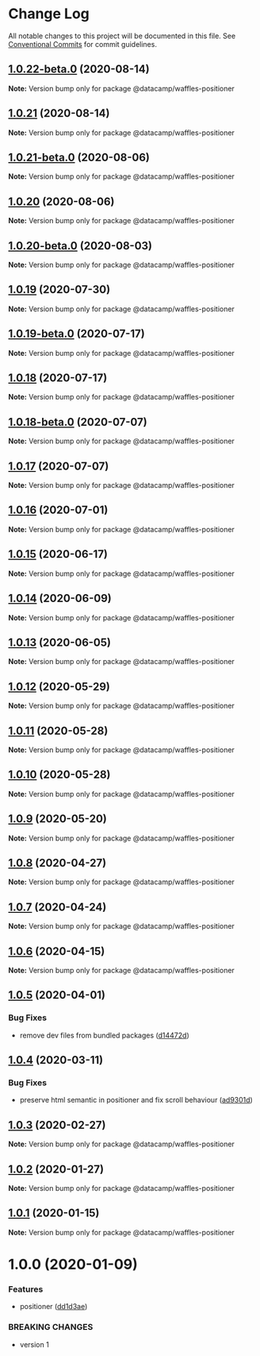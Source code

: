 # Change Log

All notable changes to this project will be documented in this file.
See [Conventional Commits](https://conventionalcommits.org) for commit guidelines.

## [1.0.22-beta.0](https://github.com/datacamp/design-system/compare/@datacamp/waffles-positioner@1.0.21...@datacamp/waffles-positioner@1.0.22-beta.0) (2020-08-14)

**Note:** Version bump only for package @datacamp/waffles-positioner





## [1.0.21](https://github.com/datacamp/design-system/compare/@datacamp/waffles-positioner@1.0.20...@datacamp/waffles-positioner@1.0.21) (2020-08-14)

**Note:** Version bump only for package @datacamp/waffles-positioner





## [1.0.21-beta.0](https://github.com/datacamp/design-system/compare/@datacamp/waffles-positioner@1.0.20...@datacamp/waffles-positioner@1.0.21-beta.0) (2020-08-06)

**Note:** Version bump only for package @datacamp/waffles-positioner





## [1.0.20](https://github.com/datacamp/design-system/compare/@datacamp/waffles-positioner@1.0.19...@datacamp/waffles-positioner@1.0.20) (2020-08-06)

**Note:** Version bump only for package @datacamp/waffles-positioner





## [1.0.20-beta.0](https://github.com/datacamp/design-system/compare/@datacamp/waffles-positioner@1.0.19...@datacamp/waffles-positioner@1.0.20-beta.0) (2020-08-03)

**Note:** Version bump only for package @datacamp/waffles-positioner





## [1.0.19](https://github.com/datacamp/design-system/compare/@datacamp/waffles-positioner@1.0.18...@datacamp/waffles-positioner@1.0.19) (2020-07-30)

**Note:** Version bump only for package @datacamp/waffles-positioner




## [1.0.19-beta.0](https://github.com/datacamp/design-system/compare/@datacamp/waffles-positioner@1.0.18...@datacamp/waffles-positioner@1.0.19-beta.0) (2020-07-17)

**Note:** Version bump only for package @datacamp/waffles-positioner





## [1.0.18](https://github.com/datacamp/design-system/compare/@datacamp/waffles-positioner@1.0.17...@datacamp/waffles-positioner@1.0.18) (2020-07-17)

**Note:** Version bump only for package @datacamp/waffles-positioner





## [1.0.18-beta.0](https://github.com/datacamp/design-system/compare/@datacamp/waffles-positioner@1.0.17...@datacamp/waffles-positioner@1.0.18-beta.0) (2020-07-07)

**Note:** Version bump only for package @datacamp/waffles-positioner





## [1.0.17](https://github.com/datacamp/design-system/compare/@datacamp/waffles-positioner@1.0.16...@datacamp/waffles-positioner@1.0.17) (2020-07-07)

**Note:** Version bump only for package @datacamp/waffles-positioner





## [1.0.16](https://github.com/datacamp/design-system/compare/@datacamp/waffles-positioner@1.0.15...@datacamp/waffles-positioner@1.0.16) (2020-07-01)

**Note:** Version bump only for package @datacamp/waffles-positioner





## [1.0.15](https://github.com/datacamp/design-system/compare/@datacamp/waffles-positioner@1.0.14...@datacamp/waffles-positioner@1.0.15) (2020-06-17)

**Note:** Version bump only for package @datacamp/waffles-positioner





## [1.0.14](https://github.com/datacamp/design-system/compare/@datacamp/waffles-positioner@1.0.13...@datacamp/waffles-positioner@1.0.14) (2020-06-09)

**Note:** Version bump only for package @datacamp/waffles-positioner





## [1.0.13](https://github.com/datacamp/design-system/compare/@datacamp/waffles-positioner@1.0.12...@datacamp/waffles-positioner@1.0.13) (2020-06-05)

**Note:** Version bump only for package @datacamp/waffles-positioner





## [1.0.12](https://github.com/datacamp/design-system/compare/@datacamp/waffles-positioner@1.0.11...@datacamp/waffles-positioner@1.0.12) (2020-05-29)

**Note:** Version bump only for package @datacamp/waffles-positioner





## [1.0.11](https://github.com/datacamp/design-system/compare/@datacamp/waffles-positioner@1.0.10...@datacamp/waffles-positioner@1.0.11) (2020-05-28)

**Note:** Version bump only for package @datacamp/waffles-positioner





## [1.0.10](https://github.com/datacamp/design-system/compare/@datacamp/waffles-positioner@1.0.9...@datacamp/waffles-positioner@1.0.10) (2020-05-28)

**Note:** Version bump only for package @datacamp/waffles-positioner





## [1.0.9](https://github.com/datacamp/design-system/compare/@datacamp/waffles-positioner@1.0.8...@datacamp/waffles-positioner@1.0.9) (2020-05-20)

**Note:** Version bump only for package @datacamp/waffles-positioner





## [1.0.8](https://github.com/datacamp/design-system/compare/@datacamp/waffles-positioner@1.0.7...@datacamp/waffles-positioner@1.0.8) (2020-04-27)

**Note:** Version bump only for package @datacamp/waffles-positioner





## [1.0.7](https://github.com/datacamp/design-system/compare/@datacamp/waffles-positioner@1.0.6...@datacamp/waffles-positioner@1.0.7) (2020-04-24)

**Note:** Version bump only for package @datacamp/waffles-positioner





## [1.0.6](https://github.com/datacamp/design-system/compare/@datacamp/waffles-positioner@1.0.5...@datacamp/waffles-positioner@1.0.6) (2020-04-15)

**Note:** Version bump only for package @datacamp/waffles-positioner





## [1.0.5](https://github.com/datacamp/design-system/compare/@datacamp/waffles-positioner@1.0.4...@datacamp/waffles-positioner@1.0.5) (2020-04-01)


### Bug Fixes

* remove dev files from bundled packages ([d14472d](https://github.com/datacamp/design-system/commit/d14472d))





## [1.0.4](https://github.com/datacamp/design-system/compare/@datacamp/waffles-positioner@1.0.3...@datacamp/waffles-positioner@1.0.4) (2020-03-11)


### Bug Fixes

* preserve html semantic in positioner and fix scroll behaviour ([ad9301d](https://github.com/datacamp/design-system/commit/ad9301d))





## [1.0.3](https://github.com/datacamp/design-system/compare/@datacamp/waffles-positioner@1.0.2...@datacamp/waffles-positioner@1.0.3) (2020-02-27)

**Note:** Version bump only for package @datacamp/waffles-positioner





## [1.0.2](https://github.com/datacamp/design-system/compare/@datacamp/waffles-positioner@1.0.1...@datacamp/waffles-positioner@1.0.2) (2020-01-27)

**Note:** Version bump only for package @datacamp/waffles-positioner





## [1.0.1](https://github.com/datacamp/design-system/compare/@datacamp/waffles-positioner@1.0.0...@datacamp/waffles-positioner@1.0.1) (2020-01-15)

**Note:** Version bump only for package @datacamp/waffles-positioner





# 1.0.0 (2020-01-09)


### Features

* positioner ([dd1d3ae](https://github.com/datacamp/design-system/commit/dd1d3ae))


### BREAKING CHANGES

* version 1

